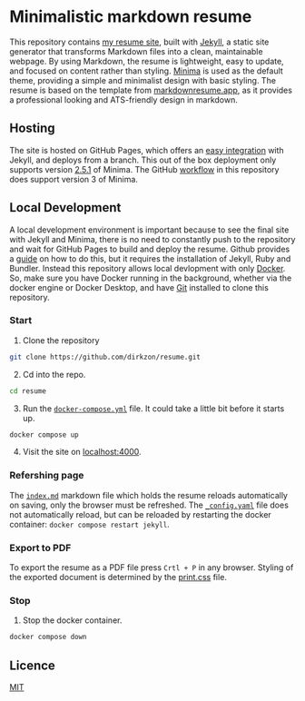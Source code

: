 # Minimalistic markdown resume

This repository contains [my resume site](https://dirkzon.github.io/resume/), built with [Jekyll](https://jekyllrb.com/), a static site generator that transforms Markdown files into a clean, maintainable webpage. By using Markdown, the resume is lightweight, easy to update, and focused on content rather than styling. [Minima](https://github.com/jekyll/minima) is used as the default theme, providing a simple and minimalist design with basic styling. The resume is based on the template from [markdownresume.app](https://markdownresume.app/), as it provides a professional looking and ATS-friendly design in markdown.

## Hosting

The site is hosted on GitHub Pages, which offers an [easy integration](https://docs.github.com/en/pages/setting-up-a-github-pages-site-with-jekyll/about-github-pages-and-jekyll) with Jekyll, and deploys from a branch. This out of the box deployment only supports version [2.5.1](https://pages.github.com/versions/) of Minima. The GitHub [workflow](.github/workflows/jekyll.yml) in this repository does support version 3 of Minima.

## Local Development

A local development environment is important because to see the final site with Jekyll and Minima, there is no need to constantly push to the repository and wait for GitHub Pages to build and deploy the resume. Github provides a [guide](https://docs.github.com/en/pages/setting-up-a-github-pages-site-with-jekyll/testing-your-github-pages-site-locally-with-jekyll) on how to do this, but it requires the installation of Jekyll, Ruby and Bundler. Instead this repository allows local devlopment with only [Docker](https://www.docker.com/). So, make sure you have Docker running in the background, whether via the docker engine or Docker Desktop, and have [Git](https://git-scm.com/downloads) installed to clone this repository.

### Start

1. Clone the repository
```sh
git clone https://github.com/dirkzon/resume.git
```

2. Cd into the repo.
```sh
cd resume
```

3. Run the [`docker-compose.yml`](docker-compose.yml) file. It could take a little bit before it starts up.
```sh
docker compose up
```

4. Visit the site on [localhost:4000](http://localhost:4000/).

### Refershing page

The [`index.md`](index.md) markdown file which holds the resume reloads automatically on saving, only the browser must be refreshed. The [`_config.yaml`](_config.yaml) file does not automatically reload, but can be reloaded by restarting the docker container: `docker compose restart jekyll`.

### Export to PDF

To export the resume as a PDF file press `Crtl + P` in any browser. Styling of the exported document is determined by the [print.css](/assets//css/print.css) file.

### Stop
1. Stop the docker container.
```sh
docker compose down
```

## Licence

[MIT](./LICENCE)
